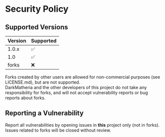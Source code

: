 # Security Policy

## Supported Versions

| Version | Supported          |
| ------- | ------------------ |
| 1.0.x   | :white_check_mark: |
| 1.0     | :white_check_mark: |
| forks   | :x:                |

Forks created by other users are allowed for non-commercial purposes (see LICENSE.md), but are not supported.  
DarkMatheria and the other developers of this project do not take any responsibility for forks, and will not accept vulnerability reports or bug reports about forks.

## Reporting a Vulnerability

Report all vulnerabilities by opening issues in **this** project only (not in forks).  
Issues related to forks will be closed without review.
